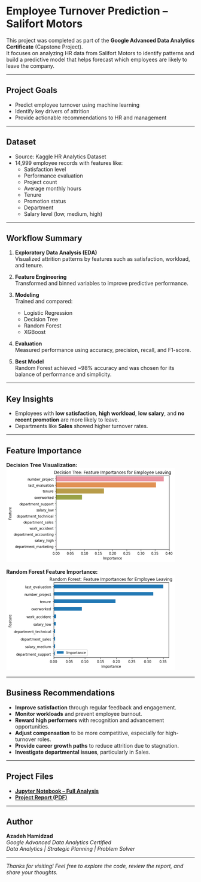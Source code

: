 
# Employee Turnover Prediction – Salifort Motors

This project was completed as part of the **Google Advanced Data Analytics Certificate** (Capstone Project).  
It focuses on analyzing HR data from Salifort Motors to identify patterns and build a predictive model that helps forecast which employees are likely to leave the company.

---

## Project Goals

- Predict employee turnover using machine learning
- Identify key drivers of attrition
- Provide actionable recommendations to HR and management

---

## Dataset

- Source: Kaggle HR Analytics Dataset  
- 14,999 employee records with features like:
  - Satisfaction level
  - Performance evaluation
  - Project count
  - Average monthly hours
  - Tenure
  - Promotion status
  - Department
  - Salary level (low, medium, high)

---

## Workflow Summary

1. **Exploratory Data Analysis (EDA)**  
   Visualized attrition patterns by features such as satisfaction, workload, and tenure.

2. **Feature Engineering**  
   Transformed and binned variables to improve predictive performance.

3. **Modeling**  
   Trained and compared:
   - Logistic Regression
   - Decision Tree
   - Random Forest
   - XGBoost

4. **Evaluation**  
   Measured performance using accuracy, precision, recall, and F1-score.

5. **Best Model**  
   Random Forest achieved ~98% accuracy and was chosen for its balance of performance and simplicity.

---

## Key Insights

- Employees with **low satisfaction**, **high workload**, **low salary**, and **no recent promotion** are more likely to leave.
- Departments like **Sales** showed higher turnover rates.

---

## Feature Importance

**Decision Tree Visualization:**  
![Decision Tree](https://github.com/AzadehHamidzad/Google_Capstone_Data_Driven_Suggestions_For_HR/blob/7d7f1fe11d4f97184c2f5bfa6cd62d4d3e684163/decision%20tree.png)

**Random Forest Feature Importance:**  
![Random Forest](https://github.com/AzadehHamidzad/Google_Capstone_Data_Driven_Suggestions_For_HR/blob/7d7f1fe11d4f97184c2f5bfa6cd62d4d3e684163/random%20forest1.png)

---

## Business Recommendations

- **Improve satisfaction** through regular feedback and engagement.
- **Monitor workloads** and prevent employee burnout.
- **Reward high performers** with recognition and advancement opportunities.
- **Adjust compensation** to be more competitive, especially for high-turnover roles.
- **Provide career growth paths** to reduce attrition due to stagnation.
- **Investigate departmental issues**, particularly in Sales.

---

## Project Files

- **[Jupyter Notebook – Full Analysis](https://github.com/AzadehHamidzad/Google_Capstone_Data_Driven_Suggestions_For_HR/blob/2e6164714d3d520126a2bc95eecc768f6e2a1370/Salifort_Motors_HR_Project.ipynb)**
- **[Project Report (PDF)](https://github.com/AzadehHamidzad/Google_Capstone_Data_Driven_Suggestions_For_HR/blob/080617bfcb6db58a9917bff983f9b9e101ce1d42/Employee_Turnover_Prediction_Salifort_Motors.pdf)**

---

## Author

**Azadeh Hamidzad**  
*Google Advanced Data Analytics Certified*  
*Data Analytics | Strategic Planning | Problem Solver*

---

*Thanks for visiting! Feel free to explore the code, review the report, and share your thoughts.*
